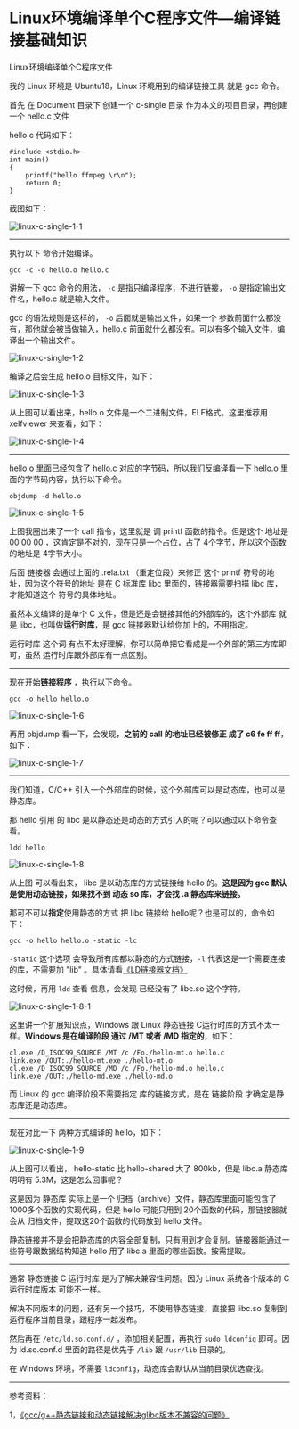 # Linux环境编译单个C程序文件—编译链接基础知识

<div id="meta-description---">Linux环境编译单个C程序文件</div>

我的 Linux 环境是 Ubuntu18，Linux 环境用到的编译链接工具 就是 gcc 命令。

首先 在 Document 目录下 创建一个 c-single 目录 作为本文的项目目录，再创建一个 hello.c 文件

hello.c 代码如下：

```
#include <stdio.h>
int main()
{
    printf("hello ffmpeg \r\n");
    return 0;
}
```

截图如下：

![linux-c-single-1-1](linux-c-single\linux-c-single-1-1.png)



------

执行以下 命令开始编译。

```
gcc -c -o hello.o hello.c
```

讲解一下 gcc 命令的用法， `-c` 是指只编译程序，不进行链接， `-o` 是指定输出文件名，hello.c 就是输入文件。

gcc 的语法规则是这样的， `-o` 后面就是输出文件，如果一个 参数前面什么都没有，那他就会被当做输入，hello.c 前面就什么都没有。可以有多个输入文件，编译出一个输出文件。

![linux-c-single-1-2](linux-c-single\linux-c-single-1-2.png)

编译之后会生成 hello.o 目标文件，如下：

![linux-c-single-1-3](linux-c-single\linux-c-single-1-3.png)

从上图可以看出来，hello.o 文件是一个二进制文件，ELF格式。这里推荐用 xelfviewer 来查看，如下：

![linux-c-single-1-4](linux-c-single\linux-c-single-1-4.png)

------

hello.o 里面已经包含了 hello.c 对应的字节码，所以我们反编译看一下 hello.o 里面的字节码内容，执行以下命令。

```
objdump -d hello.o
```

![linux-c-single-1-5](linux-c-single\linux-c-single-1-5.png)

上图我圈出来了一个 call 指令，这里就是 调 printf 函数的指令。但是这个 地址是 00 00 00 ，这肯定是不对的，现在只是一个占位，占了 4个字节，所以这个函数的地址是 4字节大小。

后面 链接器 会通过上面的 .rela.txt （重定位段）来修正 这个 printf 符号的地址，因为这个符号的地址 是在 C 标准库 libc 里面的，链接器需要扫描 libc 库，才能知道这个 符号的具体地址。

虽然本文编译的是单个 C 文件，但是还是会链接其他的外部库的，这个外部库 就是 libc，也叫做**运行时库**，是 gcc 链接器默认给你加上的，不用指定。

运行时库 这个词 有点不太好理解，你可以简单把它看成是一个外部的第三方库即可，虽然 运行时库跟外部库有一点区别。

------

现在开始**链接程序** ，执行以下命令。

```
gcc -o hello hello.o
```

![linux-c-single-1-6](linux-c-single\linux-c-single-1-6.png)

再用 objdump 看一下，会发现，**之前的 call 的地址已经被修正 成了 c6 fe ff ff**，如下：

![linux-c-single-1-7](linux-c-single\linux-c-single-1-7.png)

------

我们知道，C/C++ 引入一个外部库的时候，这个外部库可以是动态库，也可以是静态库。

那 hello 引用 的 libc 是以静态还是动态的方式引入的呢？可以通过以下命令查看。

```
ldd hello
```

![linux-c-single-1-8](linux-c-single\linux-c-single-1-8.png)

从上图 可以看出来， libc 是以动态库的方式链接给 hello 的。**这是因为 gcc 默认是使用动态链接，如果找不到 动态 so 库，才会找 .a 静态库来链接。**

那可不可以**指定**使用静态的方式 把 libc 链接给 hello呢？也是可以的，命令如下：

```
gcc -o hello hello.o -static -lc
```

`-static` 这个选项 会导致所有库都以静态的方式链接，`-l` 代表这是一个需要连接的库，不需要加 "lib" 。具体请看[《LD链接器文档》](https://ftp.gnu.org/pub/old-gnu/Manuals/ld-2.9.1/html_node/ld_3.html#SEC3)

这时候，再用 `ldd`  查看 信息，会发现 已经没有了 libc.so 这个字符。

![linux-c-single-1-8-1](linux-c-single\linux-c-single-1-8-1.png)

这里讲一个扩展知识点，Windows 跟 Linux 静态链接 C运行时库的方式不太一样。**Windows 是在编译阶段 通过 /MT 或者 /MD 指定的**，如下：

```
cl.exe /D_ISOC99_SOURCE /MT /c /Fo./hello-mt.o hello.c
link.exe /OUT:./hello-mt.exe ./hello-mt.o
cl.exe /D_ISOC99_SOURCE /MD /c /Fo./hello-md.o hello.c
link.exe /OUT:./hello-md.exe ./hello-md.o
```

而 Linux 的 gcc 编译阶段不需要指定 库的链接方式，是在 链接阶段 才确定是静态库还是动态库。

------

现在对比一下 两种方式编译的 hello，如下：

![linux-c-single-1-9](linux-c-single\linux-c-single-1-9.png)

从上图可以看出， hello-static 比 hello-shared 大了 800kb，但是 libc.a 静态库明明有 5.3M，这是怎么回事呢？

这是因为 静态库 实际上是一个 归档（archive）文件，静态库里面可能包含了1000多个函数的实现代码，但是 hello 可能只用到 20个函数的代码，那链接器就会从 归档文件，提取这20个函数的代码放到 hello 文件。

静态链接并不是会把静态库的内容全部复制，只有用到才会复制。链接器能通过一些符号跟数据结构知道 hello 用了 libc.a 里面的哪些函数。按需提取。

------

通常 静态链接 C 运行时库 是为了解决兼容性问题。因为 Linux 系统各个版本的 C运行时库版本 可能不一样。

解决不同版本的问题，还有另一个技巧，不使用静态链接，直接把 libc.so 复制到运行程序当前目录，跟程序一起发布。

然后再在 `/etc/ld.so.conf.d/` ，添加相关配置，再执行 `sudo ldconfig` 即可。因为 ld.so.conf.d 里面的路径是优先于 `/lib` 跟 `/usr/lib` 目录的。

在 Windows 环境，不需要 `ldconfig`，动态库会默认从当前目录优选查找。

------

 参考资料：

1，[《gcc/g++静态链接和动态链接解决glibc版本不兼容的问题》](https://blog.csdn.net/lianshaohua/article/details/82143337)



